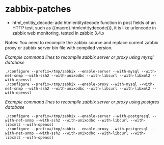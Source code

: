 # zabbix-patches

* html_entitiy_decode: add htmlentitydecode function in post fields of an HTTP test, such as {{macro}.htmlentitydecode()}, it is like urlencode in zabbix web monitoring, tested in zabbix 3.4.x


Notes: You need to recompile the zabbix source and replace current zabbix proxy or zabbix server bin file with compiled version.

*Example command lines to recompile zabbix server or proxy using mysql database*
```
./configure --prefix=/tmp/zabbix --enable-server --with-mysql --with-net-snmp --with-ssh2 --with-unixodbc --with-libcurl --with-libxml2 --with-openssl
./configure --prefix=/tmp/zabbix --enable-proxy --with-mysql --with-net-snmp --with-ssh2 --with-unixodbc --with-libcurl --with-libxml2 --with-openssl
```


*Example command lines to recompile zabbix server or proxy using postgres database*
```
./configure --prefix=/tmp/zabbix --enable-server --with-postgresql --with-net-snmp --with-ssh2 --with-unixodbc --with-libcurl --with-libxml2 --with-openssl
./configure --prefix=/tmp/zabbix --enable-proxy --with-postgresql --with-net-snmp --with-ssh2 --with-unixodbc --with-libcurl --with-libxml2 --with-openssl
```